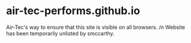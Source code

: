 # air-tec-performs.github.io
Air-Tec's way to ensure that this site is visible on all browsers. /n
Website has been temporarily unlisted by smccarthy.
